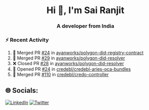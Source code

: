 <h1 align="center">Hi 👋, I'm Sai Ranjit</h1>
<h3 align="center">A developer from India</h3>

### :zap: Recent Activity

<!--START_SECTION:activity-->
1. 🎉 Merged PR [#24](https://github.com/ayanworks/polygon-did-registry-contract/pull/24) in [ayanworks/polygon-did-registry-contract](https://github.com/ayanworks/polygon-did-registry-contract)
2. 🎉 Merged PR [#29](https://github.com/ayanworks/polygon-did-resolver/pull/29) in [ayanworks/polygon-did-resolver](https://github.com/ayanworks/polygon-did-resolver)
3. ❌ Closed PR [#28](https://github.com/ayanworks/polygon-did-resolver/pull/28) in [ayanworks/polygon-did-resolver](https://github.com/ayanworks/polygon-did-resolver)
4. 💪 Opened PR [#24](https://github.com/credebl/credebl-aries-oca-bundles/pull/24) in [credebl/credebl-aries-oca-bundles](https://github.com/credebl/credebl-aries-oca-bundles)
5. 🎉 Merged PR [#110](https://github.com/credebl/credo-controller/pull/110) in [credebl/credo-controller](https://github.com/credebl/credo-controller)
<!--END_SECTION:activity-->

## 🌐 Socials:
[![LinkedIn](https://img.shields.io/badge/LinkedIn-%230077B5.svg?logo=linkedin&logoColor=white)](https://linkedin.com/in/sairanjit) [![Twitter](https://img.shields.io/badge/Twitter-%231DA1F2.svg?logo=Twitter&logoColor=white)](https://twitter.com/sairanjit_) 
